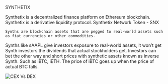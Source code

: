 SYNTHETIX

Synthetix is a decentralized finance platform on Ethereum blockchain. 
Synthetix is a derivative liquidity protocol.
Synthetix Network Token - SNX

`Synths are blockchain assets that are pegged to real-world assets such as fiat currencies or other commodities.`

Synths like sAAPL give investors exposure to real-world assets, it won’t get Synth investors the dividends that actual stockholders get.
Investors can bet the other way and short prices with synthetic assets known as inverse Synth. Such as iBTC, iETH. The price of iBTC goes up when the price of actual BTC falls.

![CEX Vs DEX](https://user-images.githubusercontent.com/52388164/167350408-fdc6611b-765a-40d7-baac-27a6b9e77c73.png)

